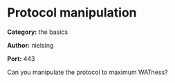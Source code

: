 # Protocol manipulation
**Category:** the basics

**Author:** nielsing

**Port:** 443

Can you manipulate the protocol to maximum WATness?
